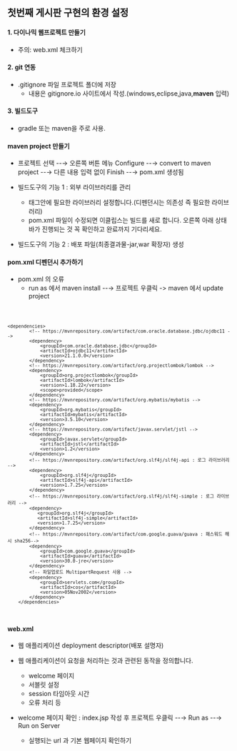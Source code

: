 ## 첫번째 게시판 구현의 환경 설정

#### 1. 다이나믹 웹프로젝트 만들기
* 주의: web.xml 체크하기

#### 2. git 연동
* .gitignore 파일 프로젝트 폴더에 저장
   * 내용은 gitignore.io 사이트에서 작성.(windows,eclipse,java,__maven__ 입력)

#### 3. 빌드도구
* gradle 또는 maven을 주로 사용.

#### maven project 만들기
+ 프로젝트 선택 --→ 오른쪽 버튼 메뉴 Configure --→ convert to maven project --→ 다른 내용 입력 없이 Finish --→ pom.xml 생성됨
+ 빌드도구의 기능 1 : 외부 라이브러리를 관리
	+ <dependencies></dependencies> 태그안에 필요한 라이브러리 설정합니다.(디펜던시는 의존성 즉 필요한 라이브러리)
	+ pom.xml 파일이 수정되면 이클립스는 빌드를 새로 합니다. 오른쪽 아래 상태바가 진행되는 것 꼭 확인하고 완료까지 기다리세요.

+ 빌드도구의 기능 2 : 배포 파일(최종결과물-jar,war 확장자) 생성

#### pom.xml  디펜던시 추가하기
+ pom.xml 의 오류
	+ run as 에서 maven install --→ 프로젝트 우클릭 -> maven 에서 update project
	
<code>

	<dependencies>
			<!-- https://mvnrepository.com/artifact/com.oracle.database.jdbc/ojdbc11 -->
			<dependency>
				<groupId>com.oracle.database.jdbc</groupId>
				<artifactId>ojdbc11</artifactId>
				<version>21.1.0.0</version>
			</dependency>
			<!-- https://mvnrepository.com/artifact/org.projectlombok/lombok -->
			<dependency>
				<groupId>org.projectlombok</groupId>
				<artifactId>lombok</artifactId>
				<version>1.18.22</version>
				<scope>provided</scope>
			</dependency>
			<!-- https://mvnrepository.com/artifact/org.mybatis/mybatis -->
			<dependency>
				<groupId>org.mybatis</groupId>
				<artifactId>mybatis</artifactId>
				<version>3.5.10</version>
			</dependency>
			<!-- https://mvnrepository.com/artifact/javax.servlet/jstl -->
			<dependency>
				<groupId>javax.servlet</groupId>
				<artifactId>jstl</artifactId>
				<version>1.2</version>
			</dependency>
			<!-- https://mvnrepository.com/artifact/org.slf4j/slf4j-api : 로그 라이브러리 -->
			<dependency>
			    <groupId>org.slf4j</groupId>
			    <artifactId>slf4j-api</artifactId>
			    <version>1.7.25</version>
			</dependency>
			<!-- https://mvnrepository.com/artifact/org.slf4j/slf4j-simple : 로그 라이브러리 -->
			<dependency>
			   <groupId>org.slf4j</groupId>
			   <artifactId>slf4j-simple</artifactId>
			   <version>1.7.25</version>
			</dependency>		
			<!-- https://mvnrepository.com/artifact/com.google.guava/guava : 패스워드 해시 sha256-->
			<dependency>
			    <groupId>com.google.guava</groupId>
			    <artifactId>guava</artifactId>
			    <version>30.0-jre</version>
			</dependency>
			<!-- 파일업로드 MultipartRequest 사용 -->
			<dependency>
				<groupId>servlets.com</groupId>
				<artifactId>cos</artifactId>
				<version>05Nov2002</version>
			</dependency>
		</dependencies>			
</code>

#### web.xml 
+ 웹 애플리케이션 deployment descriptor(배포 설명자)
+ 웹 애플리케이션이 요청을 처리하는 것과 관련된 동작을 정의합니다. 

	+ welcome 페이지
	+ 서블릿 설정
	+ session 타임아웃 시간
	+ 오류 처리 등

+ 	welcome 페이지 확인 : index.jsp 작성 후 프로젝트 우클릭 --→ Run as --→ Run on Server
	+ 실행되는 url 과 기본 웹페이지 확인하기

